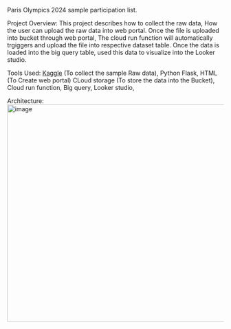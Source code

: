 Paris Olympics 2024 sample participation list.

Project Overview:
This project describes how to collect the raw data, How the user can upload the raw data into web portal. Once the file is uploaded into bucket through web portal, The cloud run function will automatically trgiggers and upload the file into respective dataset table.
Once the data is loaded into the big query table, used this data to visualize into the Looker studio.

Tools Used:
[Kaggle](https://www.kaggle.com/) (To collect the sample Raw data),
Python Flask, HTML (To Create web portal)
CLoud storage (To store the data into the Bucket),
Cloud run function,
Big query,
Looker studio,

Architecture:
<img width="506" alt="image" src="https://github.com/user-attachments/assets/80e790f0-c74e-40e2-9863-c193a1dc0b69">

